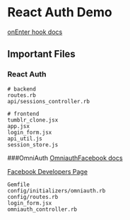 # React Auth Demo

[onEnter hook docs][docs]

## Important Files
### React Auth
```
# backend
routes.rb
api/sessions_controller.rb

# frontend
tumblr_clone.jsx
app.jsx
login_form.jsx
api_util.js
session_store.js
```

###OmniAuth
[OmniauthFacebook docs][omniauth_facebook]

[Facebook Developers Page][facebook_devs]
```
Gemfile
config/initializers/omniauth.rb
config/routes.rb
login_form.jsx
omniauth_controller.rb
```
[facebook_devs]: https://developers.facebook.com/
[omniauth_facebook]: https://github.com/mkdynamic/omniauth-facebook
[docs]: https://github.com/reactjs/react-router/blob/master/docs/API.md#onenternextstate-replace-callback
